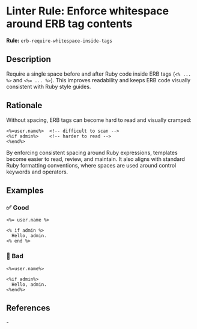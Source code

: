 # Linter Rule: Enforce whitespace around ERB tag contents

**Rule:** `erb-require-whitespace-inside-tags`

## Description

Require a single space before and after Ruby code inside ERB tags (`<% ... %>` and `<%= ... %>`). This improves readability and keeps ERB code visually consistent with Ruby style guides.

## Rationale

Without spacing, ERB tags can become hard to read and visually cramped:

```erb
<%=user.name%>  <!-- difficult to scan -->
<%if admin%>    <!-- harder to read -->
<%end%>
```

By enforcing consistent spacing around Ruby expressions, templates become easier to read, review, and maintain. It also aligns with standard Ruby formatting conventions, where spaces are used around control keywords and operators.

## Examples

### ✅ Good

```erb
<%= user.name %>

<% if admin %>
  Hello, admin.
<% end %>
```

### 🚫 Bad

```erb
<%=user.name%>

<%if admin%>
  Hello, admin.
<%end%>
```

## References

\-

